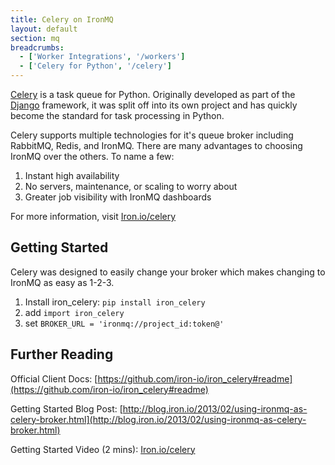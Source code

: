 ```yaml
---
title: Celery on IronMQ
layout: default
section: mq
breadcrumbs:
  - ['Worker Integrations', '/workers']
  - ['Celery for Python', '/celery']
---
```


[Celery](http://celeryproject.org/) is a task queue for Python. Originally developed as part of the [Django](https://www.djangoproject.com/) framework,
it was split off into its own project and has quickly become the standard for task processing in Python.

Celery supports multiple technologies for it's queue broker including RabbitMQ, Redis, and IronMQ. There are many advantages to choosing IronMQ
over the others. To name a few:

1. Instant high availability
1. No servers, maintenance, or scaling to worry about
1. Greater job visibility with IronMQ dashboards

For more information, visit [Iron.io/celery](http://www.iron.io/celery)


## Getting Started

Celery was designed to easily change your broker which makes changing to IronMQ as easy as 1-2-3.

1. Install iron_celery: `pip install iron_celery`
1. add `import iron_celery`
1. set `BROKER_URL = 'ironmq://project_id:token@'`


## Further Reading

Official Client Docs: [https://github.com/iron-io/iron_celery#readme](https://github.com/iron-io/iron_celery#readme)

Getting Started Blog Post: [http://blog.iron.io/2013/02/using-ironmq-as-celery-broker.html](http://blog.iron.io/2013/02/using-ironmq-as-celery-broker.html)

Getting Started Video (2 mins): [Iron.io/celery](http://www.iron.io/celery)